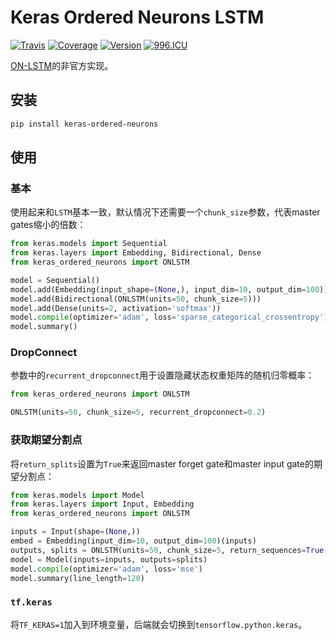 # Keras Ordered Neurons LSTM

[![Travis](https://travis-ci.org/CyberZHG/keras-ordered-neurons.svg)](https://travis-ci.org/CyberZHG/keras-ordered-neurons)
[![Coverage](https://coveralls.io/repos/github/CyberZHG/keras-ordered-neurons/badge.svg?branch=master)](https://coveralls.io/github/CyberZHG/keras-ordered-neurons)
[![Version](https://img.shields.io/pypi/v/keras-ordered-neurons.svg)](https://pypi.org/project/keras-ordered-neurons/)
[![996.ICU](https://img.shields.io/badge/license-Anti%20996-blue.svg)](https://996.icu) 

[ON-LSTM](https://openreview.net/pdf?id=B1l6qiR5F7)的非官方实现。

## 安装

```bash
pip install keras-ordered-neurons
```

## 使用

### 基本

使用起来和`LSTM`基本一致，默认情况下还需要一个`chunk_size`参数，代表master gates缩小的倍数：

```python
from keras.models import Sequential
from keras.layers import Embedding, Bidirectional, Dense
from keras_ordered_neurons import ONLSTM

model = Sequential()
model.add(Embedding(input_shape=(None,), input_dim=10, output_dim=100))
model.add(Bidirectional(ONLSTM(units=50, chunk_size=5)))
model.add(Dense(units=2, activation='softmax'))
model.compile(optimizer='adam', loss='sparse_categorical_crossentropy')
model.summary()
```

### DropConnect

参数中的`recurrent_dropconnect`用于设置隐藏状态权重矩阵的随机归零概率：

```python
from keras_ordered_neurons import ONLSTM

ONLSTM(units=50, chunk_size=5, recurrent_dropconnect=0.2)
```

### 获取期望分割点

将`return_splits`设置为`True`来返回master forget gate和master input gate的期望分割点：

```python
from keras.models import Model
from keras.layers import Input, Embedding
from keras_ordered_neurons import ONLSTM

inputs = Input(shape=(None,))
embed = Embedding(input_dim=10, output_dim=100)(inputs)
outputs, splits = ONLSTM(units=50, chunk_size=5, return_sequences=True, return_splits=True)(embed)
model = Model(inputs=inputs, outputs=splits)
model.compile(optimizer='adam', loss='mse')
model.summary(line_length=120)
```

### `tf.keras`

将`TF_KERAS=1`加入到环境变量，后端就会切换到`tensorflow.python.keras`。
